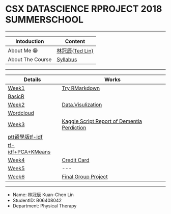 ﻿# CSX DATASCIENCE RPROJECT 2018 SUMMERSCHOOL

*****

Intoduction|Content
---|---
About Me :grin:|[林冠辰(Ted Lin)](https://github.com/tedlinx/CSX_RProject_summer_2018/tree/master/introduction)
About The Course|[Syllabus](https://github.com/tedlinx/CSX_RProject_summer_2018/tree/master/aboutthecourse)

*****

Details|Works
---|---
[Week1](https://github.com/tedlinx/CSX_RProject_summer_2018/tree/master/week1)|[Try RMarkdown]( https://tedlinx.github.io/CSX_RProject_summer_2018/week1/HW1.html)
 |[BasicR]( https://tedlinx.github.io/CSX_RProject_summer_2018/week1/hw1basicR.html)
[Week2](https://github.com/tedlinx/CSX_RProject_summer_2018/tree/master/week2)|[Data.Visulization]( https://tedlinx.github.io/CSX_RProject_summer_2018/week2/hw2-part1.html )
 |[Wordcloud]( https://tedlinx.github.io/CSX_RProject_summer_2018/week2/hwpart2.html)
[Week3](https://github.com/tedlinx/CSX_RProject_summer_2018/tree/master/week3)|[Kaggle Script Report of Dementia Perdiction](https://tedlinx.github.io/CSX_RProject_summer_2018/week3/Report_of_Dementia_Prediction_wTree-based_Models.html)
 |[ptt留學版tf-idf]( https://tedlinx.github.io/CSX_RProject_summer_2018/week3/PTT留學版TFIDF.html)
 |[tf-idf+PCA+KMeans]( https://tedlinx.github.io/CSX_RProject_summer_2018/week3/TFIDF+PCA+KMeans.html) 
[Week4]()| [Credit Card](https://tedlinx.github.io/CSX_RProject_summer_2018/week4/CreditCard.html)
[Week5]()|---
[Week6]()|[Final Group Project](https://github.com/Jerry882612/Jerry882612/blob/master/Week5/app.R)
*****

* Name: 林冠辰 Kuan-Chen Lin
* StudentID: B06408042
* Department: Physical Therapy 
 
